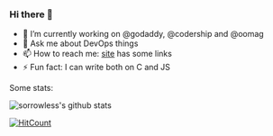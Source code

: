 ### Hi there 👋

- 🔭 I’m currently working on @godaddy, @codership and @oomag
- 💬 Ask me about DevOps things
- 📫 How to reach me: [site](https://sbog.ru) has some links
- ⚡ Fun fact: I can write both on C and JS

Some stats:

![sorrowless's github stats](https://github-readme-stats.vercel.app/api?username=sorrowless&show_icons=true)

[![HitCount](http://hits.dwyl.com/sorrowless/sorrowless.svg)](http://hits.dwyl.com/sorrowless/sorrowless)
